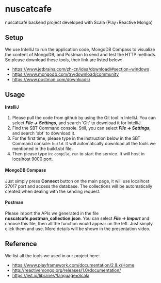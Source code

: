 # nuscatcafe
nuscatcafe backend project developed with Scala (Play+Reactive Mongo)
## Setup
We use IntelliJ to run the application code, MongoDB Compass to visualize the content of MongoDB, and Postman to send and test the HTTP methods. So please download these tools, their link are listed below:
- https://www.jetbrains.com/zh-cn/idea/download/#section=windows
- https://www.mongodb.com/try/download/community
- https://www.postman.com/downloads/

## Usage
#### IntelliJ
1. Please pull the code from github by using the Git tool in IntelliJ. You can select **_File -> Settings_**, and search 'Git' to download it for IntelliJ.
2. Find the SBT Command console. Still, you can select **_File -> Settings_**, and search 'sbt' to download it.
3. For the first time, please type in the instruction below in the SBT Command console: `build`. It will automatically download all the tools we mentioned in the build.sbt file.
4. Then please type in: `compile`, `run` to start the service. It will host in localhost 9000 port.

#### MongoDB Compass
Just simply press **Connect** button on the main page, it will use localhost 27017 port and access the database. The collections will be automatically created when dealing with the sending request.

#### Postman
Please import the APIs we generated in the file **nuscatcafe.postman_collection.json**. You can select **_File -> Import_** and choose this file, then all the function would appear on the left. Just simply click them and use. More details will be shown in the presentation video.

## Reference
We list all the tools we used in our project here:
- https://www.playframework.com/documentation/2.8.x/Home
- http://reactivemongo.org/releases/1.0/documentation/
- https://jwt.io/libraries?language=Scala

